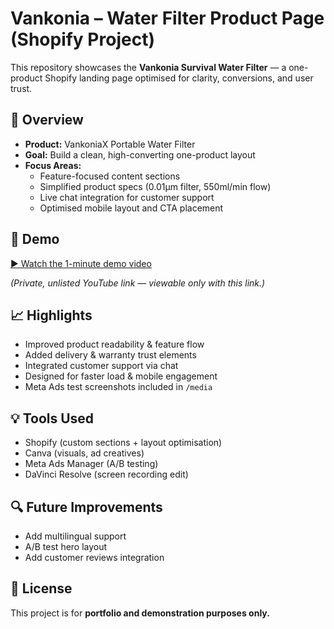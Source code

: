# Vankonia – Water Filter Product Page (Shopify Project)

This repository showcases the **Vankonia Survival Water Filter** — a one-product Shopify landing page optimised for clarity, conversions, and user trust.

## 🧠 Overview
- **Product:** VankoniaX Portable Water Filter  
- **Goal:** Build a clean, high-converting one-product layout  
- **Focus Areas:**  
  - Feature-focused content sections  
  - Simplified product specs (0.01μm filter, 550ml/min flow)  
  - Live chat integration for customer support  
  - Optimised mobile layout and CTA placement  

## 🎥 Demo
[▶️ Watch the 1-minute demo video]([https://youtu.be/YOUR_UNLISTED_LINK](https://youtu.be/2-HwoXuI61A))

*(Private, unlisted YouTube link — viewable only with this link.)*

## 📈 Highlights
- Improved product readability & feature flow  
- Added delivery & warranty trust elements  
- Integrated customer support via chat  
- Designed for faster load & mobile engagement  
- Meta Ads test screenshots included in `/media`  

## 💡 Tools Used
- Shopify (custom sections + layout optimisation)  
- Canva (visuals, ad creatives)  
- Meta Ads Manager (A/B testing)  
- DaVinci Resolve (screen recording edit)

## 🔍 Future Improvements
- Add multilingual support  
- A/B test hero layout  
- Add customer reviews integration  

## 🪪 License
This project is for **portfolio and demonstration purposes only.**
